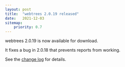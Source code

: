 ```yaml
---
layout: post
title:  "webtrees 2.0.19 released"
date:   2021-12-03
sitemap:
    priority: 0.7
---
```


webtrees 2.0.19 is now available for download.

It fixes a bug in 2.0.18 that prevents reports from working.

See the [change log](https://github.com/fisharebest/webtrees/compare/2.0.18...2.0.19) for details.
